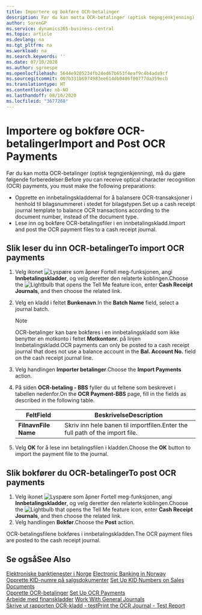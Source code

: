 ```yaml
---
title: Importere og bokføre OCR-betalinger
description: Før du kan motta OCR-betalinger (optisk tegngjenkjenning), må du gjøre noen forberedelser.
author: SorenGP
ms.service: dynamics365-business-central
ms.topic: article
ms.devlang: na
ms.tgt_pltfrm: na
ms.workload: na
ms.search.keywords: ''
ms.date: 07/10/2020
ms.author: sgroespe
ms.openlocfilehash: 5644e9205234fb24ed67b653f4eaf9c4b4ada9cf
ms.sourcegitcommit: 007b331b6974983ee614db0406f00777da359ecb
ms.translationtype: HT
ms.contentlocale: nb-NO
ms.lasthandoff: 08/10/2020
ms.locfileid: "3677268"
---
```

# <a name="import-and-post-ocr-payments"></a><span data-ttu-id="bc726-103">Importere og bokføre OCR-betalinger</span><span class="sxs-lookup"><span data-stu-id="bc726-103">Import and Post OCR Payments</span></span>
<span data-ttu-id="bc726-104">Før du kan motta OCR-betalinger (optisk tegngjenkjenning), må du gjøre følgende forberedelser:</span><span class="sxs-lookup"><span data-stu-id="bc726-104">Before you can receive optical character recognition (OCR) payments, you must make the following preparations:</span></span>  

- <span data-ttu-id="bc726-105">Opprette en innbetalingskladdemal for å balansere OCR-transaksjoner i henhold til bilagsnummeret i stedet for bilagstypen.</span><span class="sxs-lookup"><span data-stu-id="bc726-105">Set up a cash receipt journal template to balance OCR transactions according to the document number, instead of the document type.</span></span>  
- <span data-ttu-id="bc726-106">Lese inn og bokføre OCR-betalingsfiler i en innbetalingskladd.</span><span class="sxs-lookup"><span data-stu-id="bc726-106">Import and post the OCR payment files to a cash receipt journal.</span></span>  

## <a name="to-import-ocr-payments"></a><span data-ttu-id="bc726-107">Slik leser du inn OCR-betalinger</span><span class="sxs-lookup"><span data-stu-id="bc726-107">To import OCR payments</span></span>  

1.  <span data-ttu-id="bc726-108">Velg ikonet ![Lyspære som åpner Fortell meg-funksjonen](../../media/ui-search/search_small.png "Fortell hva du vil gjøre"), angi **Innbetalingskladder**, og velg deretter den relaterte koblingen.</span><span class="sxs-lookup"><span data-stu-id="bc726-108">Choose the ![Lightbulb that opens the Tell Me feature](../../media/ui-search/search_small.png "Tell me what you want to do") icon, enter **Cash Receipt Journals**, and then choose the related link.</span></span>  
2.  <span data-ttu-id="bc726-109">Velg en kladd i feltet **Bunkenavn**.</span><span class="sxs-lookup"><span data-stu-id="bc726-109">In the **Batch Name** field, select a journal batch.</span></span>  

    > [!NOTE]  
    >  <span data-ttu-id="bc726-110">OCR-betalinger kan bare bokføres i en innbetalingskladd som ikke benytter en motkonto i feltet **Motkontonr.** på linjen Innbetalingskladd.</span><span class="sxs-lookup"><span data-stu-id="bc726-110">OCR payments can only be posted to a cash receipt journal that does not use a balance account in the **Bal. Account No.** field on the cash receipt journal line.</span></span>  

3.  <span data-ttu-id="bc726-111">Velg handlingen **Importer betalinger**.</span><span class="sxs-lookup"><span data-stu-id="bc726-111">Choose the **Import Payments** action.</span></span>  
4.  <span data-ttu-id="bc726-112">På siden **OCR-betaling - BBS** fyller du ut feltene som beskrevet i tabellen nedenfor.</span><span class="sxs-lookup"><span data-stu-id="bc726-112">On the **OCR Payment-BBS** page, fill in the fields as described in the following table.</span></span>  

    |<span data-ttu-id="bc726-113">Felt</span><span class="sxs-lookup"><span data-stu-id="bc726-113">Field</span></span>|<span data-ttu-id="bc726-114">Beskrivelse</span><span class="sxs-lookup"><span data-stu-id="bc726-114">Description</span></span>|  
    |---------------------------------|---------------------------------------|  
    |<span data-ttu-id="bc726-115">**Filnavn**</span><span class="sxs-lookup"><span data-stu-id="bc726-115">**File Name**</span></span>|<span data-ttu-id="bc726-116">Skriv inn hele banen til importfilen.</span><span class="sxs-lookup"><span data-stu-id="bc726-116">Enter the full path of the import file.</span></span>|  

5.  <span data-ttu-id="bc726-117">Velg **OK** for å lese inn betalingsfilen i kladden.</span><span class="sxs-lookup"><span data-stu-id="bc726-117">Choose the **OK** button to import the payment file to the journal.</span></span>  

## <a name="to-post-ocr-payments"></a><span data-ttu-id="bc726-118">Slik bokfører du OCR-betalinger</span><span class="sxs-lookup"><span data-stu-id="bc726-118">To post OCR payments</span></span>  

1.  <span data-ttu-id="bc726-119">Velg ikonet ![Lyspære som åpner Fortell meg-funksjonen](../../media/ui-search/search_small.png "Fortell hva du vil gjøre"), angi **Innbetalingskladder**, og velg deretter den relaterte koblingen.</span><span class="sxs-lookup"><span data-stu-id="bc726-119">Choose the ![Lightbulb that opens the Tell Me feature](../../media/ui-search/search_small.png "Tell me what you want to do") icon, enter **Cash Receipt Journals**, and then choose the related link.</span></span>  
2.  <span data-ttu-id="bc726-120">Velg handlingen **Bokfør**.</span><span class="sxs-lookup"><span data-stu-id="bc726-120">Choose the **Post** action.</span></span>  

<span data-ttu-id="bc726-121">OCR-betalingsfilene bokføres i innbetalingskladden.</span><span class="sxs-lookup"><span data-stu-id="bc726-121">The OCR payment files are posted to the cash receipt journal.</span></span>  

## <a name="see-also"></a><span data-ttu-id="bc726-122">Se også</span><span class="sxs-lookup"><span data-stu-id="bc726-122">See Also</span></span>  
 <span data-ttu-id="bc726-123">[Elektroniske banktjenester i Norge](electronic-banking-in-norway.md) </span><span class="sxs-lookup"><span data-stu-id="bc726-123">[Electronic Banking in Norway](electronic-banking-in-norway.md) </span></span>  
 <span data-ttu-id="bc726-124">[Opprette KID-numre på salgsdokumenter](how-to-set-up-kid-numbers-on-sales-documents.md) </span><span class="sxs-lookup"><span data-stu-id="bc726-124">[Set Up KID Numbers on Sales Documents](how-to-set-up-kid-numbers-on-sales-documents.md) </span></span>  
 <span data-ttu-id="bc726-125">[Opprette OCR-betalinger](how-to-set-up-ocr-payments.md) </span><span class="sxs-lookup"><span data-stu-id="bc726-125">[Set Up OCR Payments](how-to-set-up-ocr-payments.md) </span></span>  
 <span data-ttu-id="bc726-126">[Arbeide med finanskladder](../../ui-work-general-journals.md) </span><span class="sxs-lookup"><span data-stu-id="bc726-126">[Work With General Journals](../../ui-work-general-journals.md) </span></span>  
 [<span data-ttu-id="bc726-127">Skrive ut rapporten OCR-kladd - test</span><span class="sxs-lookup"><span data-stu-id="bc726-127">Print the OCR Journal - Test Report</span></span>](how-to-print-the-ocr-journal-test-report.md)
